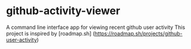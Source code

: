 # github-activity-viewer
A command line interface app for viewing recent github user activity
This project is inspired by [roadmap.sh] (https://roadmap.sh/projects/github-user-activity)

